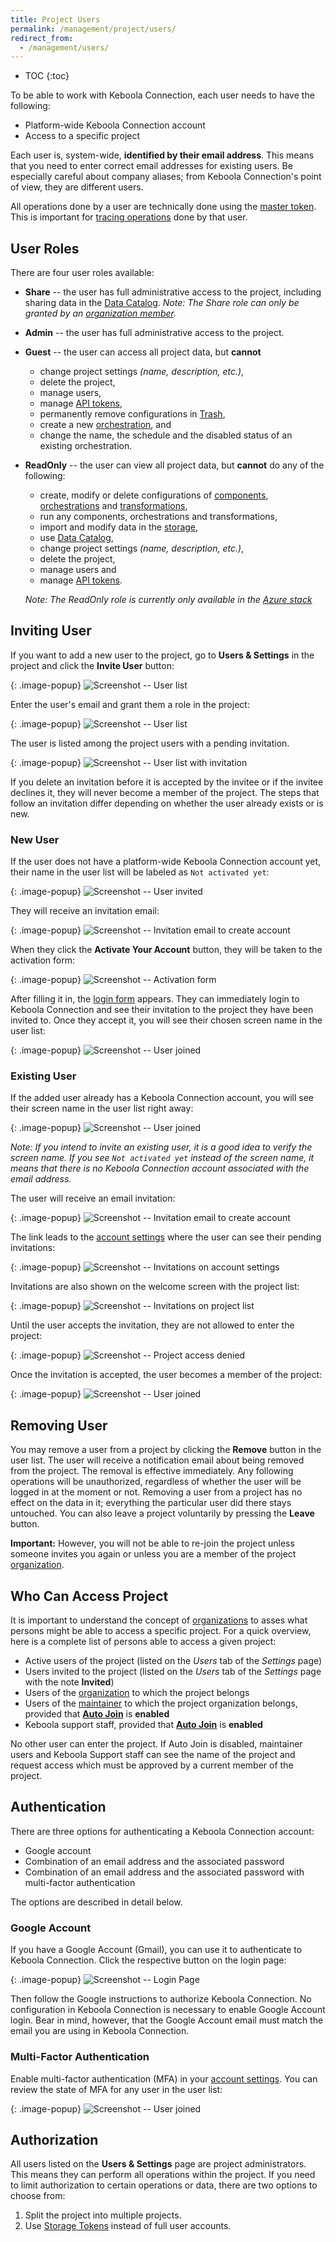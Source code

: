 ```yaml
---
title: Project Users
permalink: /management/project/users/
redirect_from:
  - /management/users/
---
```


* TOC
{:toc}

To be able to work with Keboola Connection, each user needs to have the following:

- Platform-wide Keboola Connection account
- Access to a specific project

Each user is, system-wide, **identified by their email address**.
This means that you need to enter correct email addresses for existing users.
Be especially careful about company aliases; from Keboola Connection's point of view, they are different users.

All operations done by a user are technically done using the
[master token](/management/project/tokens/#master-tokens). This is important for
[tracing operations](/management/project/tokens/#token-events) done by that user.

## User Roles

There are four user roles available:

- **Share** -- the user has full administrative access to the project, including sharing data in the [Data Catalog](/catalog/).
    _Note: The Share role can only be granted by an [organization member](/management/organization/)._
- **Admin** -- the user has full administrative access to the project.
- **Guest** -- the user can access all project data, but **cannot** 
    - change project settings _(name, description, etc.)_,
    - delete the project,
    - manage users,
    - manage [API tokens](/management/project/tokens/),
    - permanently remove configurations in [Trash](/components/#delete-configuration),
    - create a new [orchestration](/orchestrator/), and
    - change the name, the schedule and the disabled status of an existing orchestration.
- **ReadOnly** -- the user can view all project data, but **cannot** do any of the following:
    - create, modify or delete configurations of [components](/components/), [orchestrations](/orchestrator/) and [transformations](/transformations/),
    - run any components, orchestrations and transformations,
    - import and modify data in the [storage](/storage/),
    - use [Data Catalog](/catalog/),
    - change project settings _(name, description, etc.)_,
    - delete the project,
    - manage users and
    - manage [API tokens](/management/project/tokens/).

    _Note: The ReadOnly role is currently only available in the [Azure stack](https://help.keboola.com/overview/#stacks)_


## Inviting User
If you want to add a new user to the project, go to **Users & Settings** in the project and
click the **Invite User** button:

{: .image-popup}
![Screenshot -- User list](/management/project/users/users-list-1.png)

Enter the user's email and grant them a role in the project:

{: .image-popup}
![Screenshot -- User list](/management/project/users/invite-project-1.png)

The user is listed among the project users with a pending invitation.

{: .image-popup}
![Screenshot -- User list with invitation](/management/project/users/users-list-2.png)

If you delete an invitation before it is accepted by the invitee or if the invitee declines it, 
they will never become a member of the project.
The steps that follow an invitation differ depending on whether the user already exists or is new.

### New User
If the user does not have a platform-wide Keboola Connection account yet, their name in the user list will be labeled as
`Not activated yet`:

{: .image-popup}
![Screenshot -- User invited](/management/project/users/users-list-4.png)

They will receive an invitation email:

{: .image-popup}
![Screenshot -- Invitation email to create account](/management/project/users/invite-project-2.png)

When they click the **Activate Your Account** button, they will be taken to the activation form:

{: .image-popup}
![Screenshot -- Activation form](/management/project/users/register-2.png)

After filling it in, the [login form](/management/project/users/#authentication) appears.
They can immediately login to Keboola Connection and see their invitation to the project they have been invited to.
Once they accept it, you will see their chosen screen name in the user list:

{: .image-popup}
![Screenshot -- User joined](/management/project/users/users-list-3.png)

### Existing User
If the added user already has a Keboola Connection account, you will see their screen name in the user list right away:

{: .image-popup}
![Screenshot -- User joined](/management/project/users/users-list-2.png)

*Note: If you intend to invite an existing user, it is a good idea to verify the screen name.
If you see `Not activated yet` instead of the screen name, it means that there is no Keboola Connection account associated with the email address.*

The user will receive an email invitation:

{: .image-popup}
![Screenshot -- Invitation email to create account](/management/project/users/invite-project-3.png)

The link leads to the [account settings](/management/account/) where the user can see their pending invitations:

{: .image-popup}
![Screenshot -- Invitations on account settings](/management/project/users/invitation-2.png)

Invitations are also shown on the welcome screen with the project list:

{: .image-popup}
![Screenshot -- Invitations on project list](/management/project/users/invitation-1.png)

Until the user accepts the invitation, they are not allowed to enter the project:

{: .image-popup}
![Screenshot -- Project access denied](/management/project/users/invitation-3.png)

Once the invitation is accepted, the user becomes a member of the project:

{: .image-popup}
![Screenshot -- User joined](/management/project/users/users-list-3.png)

## Removing User
You may remove a user from a project by clicking the **Remove** button in the user list.
The user will receive a notification email about being removed from the project.
The removal is effective immediately. Any following operations will
be unauthorized, regardless of whether the user will be logged in at the moment or not.
Removing a user from a project has no effect on the data in it;
everything the particular user did there stays untouched.
You can also leave a project voluntarily by pressing the **Leave** button.

**Important:** However, you will not be able to re-join the project unless
someone invites you again or unless you are a member of the project [organization](/management/organization/).

## Who Can Access Project
It is important to understand the concept of [organizations](/management/organization/) to asses what persons might be able to
access a specific project. For a quick overview, here is a complete list of persons able to access a given project:

- Active users of the project (listed on the *Users* tab of the *Settings* page)
- Users invited to the project (listed on the *Users* tab of the *Settings* page with the note **Invited**)
- Users of the [organization](/management/organization/) to which the project belongs
- Users of the [maintainer](/management/organization/) to which the project organization belongs, provided that [**Auto Join**](/management/support/#require-approval-for-support-access) is **enabled**
- Keboola support staff, provided that [**Auto Join**](/management/support/#require-approval-for-support-access) is **enabled**

No other user can enter the project. If Auto Join is disabled, maintainer users and Keboola Support staff can
see the name of the project and request access which must be approved by a current member of the project.

## Authentication
There are three options for authenticating a Keboola Connection account:

- Google account
- Combination of an email address and the associated password
- Combination of an email address and the associated password with multi-factor authentication

The options are described in detail below.

### Google Account
If you have a Google Account (Gmail), you can use it to authenticate to Keboola Connection.
Click the respective button on the login page:

{: .image-popup}
![Screenshot -- Login Page](/management/project/users/login-1.png)

Then follow the Google instructions to authorize Keboola Connection.
No configuration in Keboola Connection is necessary to enable Google Account login.
Bear in mind, however, that the Google Account email must match the email you are using in Keboola Connection.

### Multi-Factor Authentication
Enable multi-factor authentication (MFA) in your [account settings](/management/account/#multi-factor-authentication).
You can review the state of MFA for any user in the user list:

{: .image-popup}
![Screenshot -- User joined](/management/project/users/users-list-3.png)

## Authorization
All users listed on the **Users & Settings** page are project administrators.
This means they can perform all operations within the project. If you need to limit authorization
to certain operations or data, there are two options to choose from:

1. Split the project into multiple projects.
2. Use [Storage Tokens](/management/project/tokens/) instead of full user accounts.
